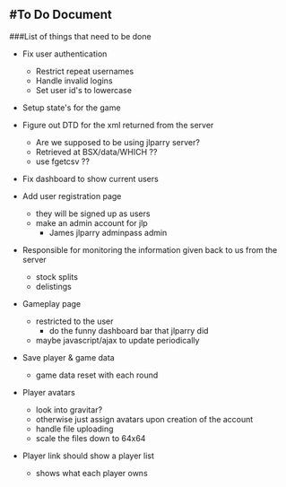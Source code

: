 #To Do Document
---
###List of things that need to be done
- Fix user authentication
    - Restrict repeat usernames
    - Handle invalid logins
    - Set user id's to lowercase
- Setup state's for the game
- Figure out DTD for the xml returned from the server
    - Are we supposed to be using jlparry server?
    - Retrieved at BSX/data/WHICH ??
    - use fgetcsv ??
- Fix dashboard to show current users
- Add user registration page
    - they will be signed up as users
    - make an admin account for jlp
        - James jlparry adminpass admin
- Responsible for monitoring the information given back to us from the server
    - stock splits
    - delistings
- Gameplay page
    - restricted to the user
        - do the funny dashboard bar that jlparry did
    - maybe javascript/ajax to update periodically
- Save player & game data
    - game data reset with each round
- Player avatars
    - look into gravitar?
    - otherwise just assign avatars upon creation of the account
    - handle file uploading
    - scale the files down to 64x64

- Player link should show a player list
    - shows what each player owns
